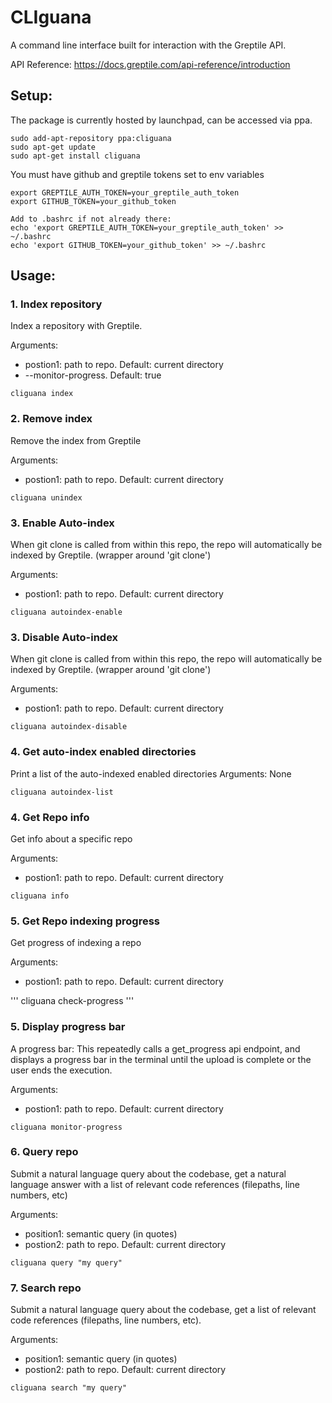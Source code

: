 # CLIguana

A command line interface built for interaction with the Greptile API. 

API Reference: https://docs.greptile.com/api-reference/introduction


## Setup:
The package is currently hosted by launchpad, can be accessed via ppa.
```
sudo add-apt-repository ppa:cliguana
sudo apt-get update
sudo apt-get install cliguana
```

You must have github and greptile tokens set to env variables
```
export GREPTILE_AUTH_TOKEN=your_greptile_auth_token
export GITHUB_TOKEN=your_github_token

Add to .bashrc if not already there:
echo 'export GREPTILE_AUTH_TOKEN=your_greptile_auth_token' >> ~/.bashrc
echo 'export GITHUB_TOKEN=your_github_token' >> ~/.bashrc
```

## Usage:

### 1. Index repository
Index a repository with Greptile.

Arguments:
- postion1: path to repo. Default: current directory
- --monitor-progress. Default: true

```
cliguana index 
```

### 2. Remove index 
Remove the index from Greptile

Arguments:
- postion1: path to repo. Default: current directory

```
cliguana unindex 
```

### 3. Enable Auto-index
When git clone is called from within this repo, the repo will automatically be indexed by Greptile.
(wrapper around 'git clone')

Arguments:
- postion1: path to repo. Default: current directory

```    
cliguana autoindex-enable 
```

### 3. Disable Auto-index
When git clone is called from within this repo, the repo will automatically be indexed by Greptile.
(wrapper around 'git clone')

Arguments:
- postion1: path to repo. Default: current directory


```    
cliguana autoindex-disable 
```

### 4. Get auto-index enabled directories
Print a list of the auto-indexed enabled directories
Arguments:
None

```
cliguana autoindex-list
```

### 4. Get Repo info
Get info about a specific repo

Arguments:
- postion1: path to repo. Default: current directory

```
cliguana info 
```

### 5. Get Repo indexing progress
Get progress of indexing a repo

Arguments:
- postion1: path to repo. Default: current directory

'''
cliguana check-progress 
'''

### 5. Display progress bar
A progress bar: This repeatedly calls a get_progress api endpoint, and displays a progress bar in the terminal until the upload is complete or the user ends the execution.

Arguments:
- postion1: path to repo. Default: current directory

```
cliguana monitor-progress 
```


### 6. Query repo
Submit a natural language query about the codebase, get a natural language answer with a list of relevant code references (filepaths, line numbers, etc)

Arguments:
- position1: semantic query (in quotes)
- postion2: path to repo. Default: current directory

```
cliguana query "my query"
```

### 7. Search repo
Submit a natural language query about the codebase, get a list of relevant code references (filepaths, line numbers, etc).

Arguments:
- position1: semantic query (in quotes)
- postion2: path to repo. Default: current directory

```
cliguana search "my query"
```
